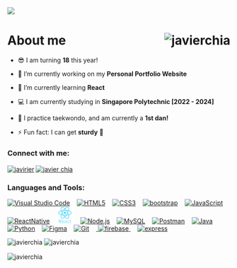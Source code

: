 <img src="Banner.gif" />

<p> <h1> About me <img src="https://komarev.com/ghpvc/?username=javierchia&label=Profile%20views&color=0e75b6&style=flat"  align="right" alt="javierchia" /></h1></p>

- 😎 I am turning **18** this year!

- 🔭 I’m currently working on my **Personal Portfolio Website**

- 🌱 I’m currently learning **React**

- 💻 I am currently studying in **Singapore Polytechnic [2022 - 2024]**

- 🥋 I practice taekwondo, and am currently a **1st dan!**

- ⚡ Fun fact: I can get **sturdy** 🤭

<h3>Connect with me:</h3>
<p>
<a href="https://instagram.com/javirier" target="blank"><img align="center" src="https://raw.githubusercontent.com/rahuldkjain/github-profile-readme-generator/master/src/images/icons/Social/instagram.svg" alt="javirier" height="30" width="40" /></a>
<a href="https://www.hackerrank.com/javier chia" target="blank"><img align="center" src="https://raw.githubusercontent.com/rahuldkjain/github-profile-readme-generator/master/src/images/icons/Social/hackerrank.svg" alt="javier chia" height="30" width="40" /></a>
</p>

<h3>Languages and Tools:</h3>
<p> 
<a href="https://code.visualstudio.com/docs" target="_blank" rel="noreferrer"><img alt="Visual Studio Code" width="35px" src="https://cdn.jsdelivr.net/gh/devicons/devicon/icons/vscode/vscode-original.svg"/></a>&nbsp&nbsp&nbsp&nbsp<a href="https://html.com/" target="_blank" rel="noreferrer"><img alt="HTML5" width="35px" src="https://cdn.jsdelivr.net/gh/devicons/devicon/icons/html5/html5-original.svg"/></a>&nbsp&nbsp&nbsp&nbsp<a href="https://www.w3.org/Style/CSS/" target="_blank" rel="noreferrer"><img alt="CSS3" width="35px" src="https://cdn.jsdelivr.net/gh/devicons/devicon/icons/css3/css3-original.svg"/></a>&nbsp&nbsp&nbsp&nbsp<a href="https://getbootstrap.com" target="_blank" rel="noreferrer"><img   alt="bootstrap" width="40px" src="https://cdn.jsdelivr.net/gh/devicons/devicon/icons/bootstrap/bootstrap-original.svg"/></a>&nbsp&nbsp&nbsp&nbsp<a href="https://www.javascript.com/" target="_blank" rel="noreferrer"><img alt="JavaScript" width="35px" src="https://cdn.jsdelivr.net/gh/devicons/devicon/icons/javascript/javascript-original.svg"/></a>&nbsp&nbsp&nbsp&nbsp<a href="https://reactnative.dev/" target="_blank" rel="noreferrer"><img alt="ReactNative" width="40px" src="https://reactnative.dev/img/header_logo.svg"/></a>&nbsp&nbsp&nbsp&nbsp<a href="https://reactjs.org/" target="_blank" rel="noreferrer"><img img alt="React" width="38px" src="https://raw.githubusercontent.com/devicons/devicon/master/icons/react/react-original-wordmark.svg"/></a>&nbsp&nbsp&nbsp&nbsp<a href="https://nodejs.org/en/" target="_blank" rel="noreferrer"><img alt="Node.js" width="35x" src="https://cdn.jsdelivr.net/gh/devicons/devicon/icons/nodejs/nodejs-original.svg"/></a>&nbsp&nbsp&nbsp&nbsp<a href="https://www.mysql.com/" targert="_blank" rel="noreferrer"><img alt="MySQL" width="35px" src="https://cdn.jsdelivr.net/gh/devicons/devicon/icons/mysql/mysql-original.svg"/></a>&nbsp&nbsp&nbsp&nbsp<a href="https://learning.postman.com/docs/getting-started/introduction/" targert="_blank" rel="noreferrer"><img alt="Postman" width="35px" src="https://www.vectorlogo.zone/logos/getpostman/getpostman-icon.svg"/></a>&nbsp&nbsp&nbsp&nbsp<a href="https://dev.java/" targert="_blank" rel="noreferrer"><img alt="Java" width="35px" src="https://cdn.jsdelivr.net/gh/devicons/devicon/icons/java/java-original.svg"/></a>&nbsp&nbsp&nbsp&nbsp<a href="https://www.python.org/" targert="_blank" rel="noreferrer"><img alt="Python" width="35px" src="https://cdn.jsdelivr.net/gh/devicons/devicon/icons/python/python-original.svg"/></a>&nbsp&nbsp&nbsp&nbsp<a href="https://www.figma.com/ui-design-tool/" targert="_blank" rel="noreferrer"><img alt="Figma" width="35px" src="https://cdn.jsdelivr.net/gh/devicons/devicon/icons/figma/figma-original.svg"/></a>&nbsp&nbsp&nbsp&nbsp<a href="https://git-scm.com/" targert="_blank" rel="noreferrer"><img alt="Git" width="35px" src="https://cdn.jsdelivr.net/gh/devicons/devicon/icons/git/git-original.svg"/></a>&nbsp&nbsp&nbsp&nbsp<a href="https://firebase.google.com/" target="_blank" rel="noreferrer"> <img src="https://cdn.jsdelivr.net/gh/devicons/devicon/icons/firebase/firebase-plain.svg" alt="firebase" width="40px"/> </a>&nbsp&nbsp&nbsp&nbsp<a href="https://expressjs.com" target="_blank" rel="noreferrer"><img src="https://cdn.jsdelivr.net/gh/devicons/devicon/icons/express/express-original-wordmark.svg" alt="express" width="40px"/></a>
</p>


<div>
   <img align="top" src="https://github-readme-stats.vercel.app/api/top-langs?username=javierchia&show_icons=true&locale=en&layout=compact" alt="javierchia" />&nbsp;<img align="top" src="https://github-readme-stats.vercel.app/api?username=javierchia&show_icons=true&locale=en" alt="javierchia" />
<div>

<p><img align="center" src="https://github-readme-streak-stats.herokuapp.com/?user=javierchia&" alt="javierchia" /></p>
